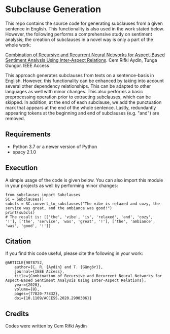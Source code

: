 # Subclause Generation
This repo contains the source code for generating subclauses from a given sentence in English. This functionality is also used in the work stated below. However, the following performs a comprehensive study on sentiment analysis; the creation of subclauses in a novel way is only a part of the whole work:

[Combination of Recursive and Recurrent Neural Networks for Aspect-Based Sentiment Analysis Using Inter-Aspect Relations](https://ieeexplore.ieee.org/document/9078752).
Cem Rifki Aydin, Tunga Gungor. IEEE Access

This approach generates subclauses from texts on a sentence-basis in English. However, this functionality can be enhanced by taking into account several other dependency relationships. This can be adapted to other languages as well with minor changes. This also performs a basic preprocessing operation prior to extracting subclauses, which can be skipped. In addition, at the end of each subclause, we add the punctuation mark that appears at the end of the whole sentence. Lastly, redundantly appearing tokens at the beginning and end of subclauses (e.g. "and") are removed.

## Requirements

- Python 3.7 or a newer version of Python
- spacy 2.1.0

## Execution

A simple usage of the code is given below. You can also import this module in your projects as well by performing minor changes:
```
from subclauses import Subclauses
SC = Subclauses()
subcls = SC.convert_to_subclauses("The vibe is relaxed and cozy, the service was great, and the ambiance was good!")
print(subcls)
# The result is: [['the', 'vibe', 'is', 'relaxed', 'and', 'cozy', '!'], ['the', 'service', 'was', 'great', '!'], ['the', 'ambiance', 'was', 'good', '!']]
```

## Citation
If you find this code useful, please cite the following in your work:
```
@ARTICLE{9078752,  
    author={C. R. {Aydin} and T. {Güngör}},  
    journal={IEEE Access},   
    title={Combination of Recursive and Recurrent Neural Networks for Aspect-Based Sentiment Analysis Using Inter-Aspect Relations},   
    year={2020},  
    volume={8},  
    pages={77820-77832},  
    doi={10.1109/ACCESS.2020.2990306}}
```
## Credits
Codes were written by Cem Rifki Aydin

